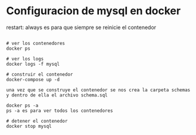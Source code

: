 Configuracion de mysql en docker
===============================
restart: always es para que siempre se reinicie el contenedor
```

# ver los contenedores
docker ps

# ver los logs
docker logs -f mysql

# construir el contenedor
docker-compose up -d

una vez que se construye el contenedor se nos crea la carpeta schemas y dentro de ella el archivo schema.sql

docker ps -a
ps -a es para ver todos los contenedores

# detener el contenedor
docker stop mysql 